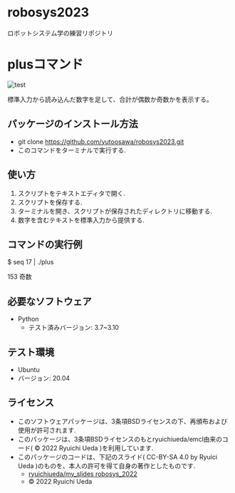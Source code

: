 # robosys2023
ロボットシステム学の練習リポジトリ

# plusコマンド

![test](https://github.com/yutoosawa/robosys2023/actions/workflows/test.yml/badge.svg)

標準入力から読み込んだ数字を足して、合計が偶数か奇数かを表示する。

## パッケージのインストール方法

* git clone https://github.com/yutoosawa/robosys2023.git
* このコマンドをターミナルで実行する.

## 使い方

1. スクリプトをテキストエディタで開く.
2. スクリプトを保存する.
3. ターミナルを開き、スクリプトが保存されたディレクトリに移動する.
4. 数字を含むテキストを標準入力から提供する.

## コマンドの実行例

$ seq 17 | ./plus

153 奇数

## 必要なソフトウェア

* Python
  * テスト済みバージョン: 3.7~3.10

## テスト環境

* Ubuntu
* バージョン: 20.04

## ライセンス

* このソフトウェアパッケージは、3条項BSDライセンスの下、再頒布および使用が許可されます.
* このパッケージは、3条項BSDライセンスのもとryuichiueda/emcl由来のコード( © 2022 Ryuichi Ueda )を利用しています.
* このパッケージのコードは、下記のスライド( CC-BY-SA 4.0 by Ryuici Ueda )のものを、本人の許可を得て自身の著作としたものです.
    * [ryuichiueda/my_slides robosys_2022](https://github.com/ryuichiueda/my_slides/tree/master/robosys_2022)
  * © 2022 Ryuichi Ueda 
